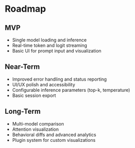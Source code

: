 # Roadmap

## MVP
- Single model loading and inference
- Real-time token and logit streaming
- Basic UI for prompt input and visualization

## Near-Term
- Improved error handling and status reporting
- UI/UX polish and accessibility
- Configurable inference parameters (top-k, temperature)
- Basic session export

## Long-Term
- Multi-model comparison
- Attention visualization
- Behavioral diffs and advanced analytics
- Plugin system for custom visualizations 